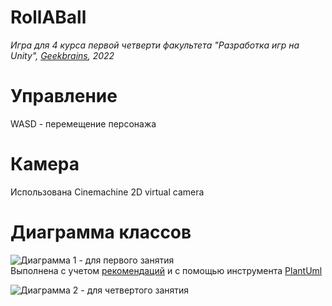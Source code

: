 # RollABall
*Игра для 4 курса первой четверти факультета "Разработка игр на Unity", [Geekbrains](http://www.gb.ru), 2022*

 # Управление
 WASD - перемещение персонажа

 # Камера
 Использована Cinemachine 2D virtual camera

 # Диаграмма классов
 ![Диаграмма 1 - для первого занятия](/Docs/ClassDiagramm01.png)</br>
 Выполнена с учетом [рекомендаций](https://ru.wikipedia.org/wiki/Диаграмма_классов) и с помощью инструмента [PlantUml](https://www.plantuml.com/plantuml/uml/SyfFKj2rKt3CoKnELR1Io4ZDoSa70000)

![Диаграмма 2 - для четвертого занятия](/Docs/ClassDiagramm02.png)</br>
